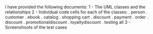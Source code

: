 I have provided the following documents:
   1 - The UML classes and the relationships
   2 - Individual code cells for each of the classes:
      . person
      . customer
      . ebook
      . catalog
      . shopping cart
      . discount
      . payment
      . order
      . discount
      . promotionaldiscount
      . loyaltydiscount
      . testing all
  3 - Screenshoots of the test cases
